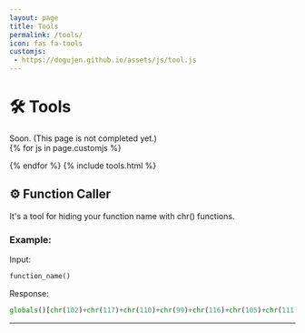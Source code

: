 ```yaml
---
layout: page
title: Tools
permalink: /tools/
icon: fas fa-tools
customjs:
 - https://dogujen.github.io/assets/js/tool.js
---
```


# 🛠️ Tools

Soon. (This page is not completed yet.)  
{% for js in page.customjs %}
<script async type="text/javascript" src="{{ js }}"></script>
{% endfor %}
{% include tools.html %}


## ⚙ Function Caller
It's a tool for hiding your function name with chr() functions.
### Example:
Input:
```py
function_name()
```
Response:
```py
globals()[chr(102)+chr(117)+chr(110)+chr(99)+chr(116)+chr(105)+chr(111)+chr(110)+chr(95)+chr(110)+chr(97)+chr(109)+chr(101)]() #function_name()
```
---